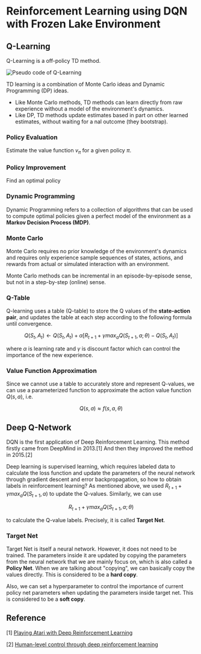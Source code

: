 # Reinforcement Learning using DQN with Frozen Lake Environment

## Q-Learning

Q-Learning is a off-policy TD method.

![Pseudo code of Q-Learning](https://zitaoshen.rbind.io/img/Q-learning/q-learning.png)

TD learning is a combination of Monte Carlo ideas and Dynamic Programming (DP) ideas.

- Like Monte Carlo methods, TD methods can learn directly from raw experience without a model of the environment's dynamics.
- Like DP, TD methods update estimates based in part on other learned estimates, without waiting for a nal outcome (they bootstrap).

### Policy Evaluation

Estimate the value function $v_\pi$ for a given policy $\pi$.

### Policy Improvement
Find an optimal policy

### Dynamic Programming

Dynamic Programming refers to a collection of algorithms that can be used to compute optimal policies given a perfect model of the environment as a **Markov Decision Process (MDP)**.

### Monte Carlo

Monte Carlo requires no prior knowledge of the environment's dynamics and requires only experience sample sequences of states, actions, and rewards from actual or simulated interaction with an environment.

Monte Carlo methods can be incremental in an episode-by-episode sense, but not in a step-by-step (online) sense.

### Q-Table

Q-learning uses a table (Q-table) to store the Q values of the **state-action pair**, and updates the table at each step according to the following formula until convergence.

$$Q(S_t,A_t)\leftarrow Q(S_t,A_t)+\alpha [R_{t+1}+\gamma max_a Q(S_{t+1},a;\theta)-Q(S_t,A_t)]$$

where $\alpha$ is learning rate and $\gamma$ is discount factor which can control the importance of the new experience.

### Value Function Approximation

Since we cannot use a table to accurately store and represent Q-values, we can use a parameterized function to approximate the action value function $Q(s,a)$, i.e.

$$Q(s,a) \approx f(s,a,\theta)$$

## Deep Q-Network

DQN is the first application of Deep Reinforcement Learning. This method firstly came from DeepMind in 2013.[1] And then they improved the method in 2015.[2]

Deep learning is supervised learning, which requires labeled data to calculate the loss function and update the parameters of the neural network through gradient descent and error backpropagation, so how to obtain labels in reinforcement learning? As mentioned above, we used $R_{t+1}+\gamma max_a Q(S_{t+1},a)$ to update the Q-values. Similarly, we can use

$$R_{t+1}+\gamma max_a Q(S_{t+1},a;\theta)$$

to calculate the Q-value labels. Precisely, it is called **Target Net**.

### Target Net

Target Net is itself a neural network. However, it does not need to be trained. The parameters inside it are updated by copying the parameters from the neural network that we are mainly focus on, which is also called a **Policy Net**. When we are talking about "copying", we can basically copy the values directly. This is considered to be a **hard copy**.

Also, we can set a hyperparameter to control the importance of current policy net parameters when updating the parameters inside target net. This is considered to be a **soft copy**. 





## Reference

[1] [Playing Atari with Deep Reinforcement Learning](https://arxiv.org/pdf/1312.5602v1.pdf)

[2] [Human-level control through deep reinforcement learning](https://www.nature.com/articles/nature14236)
